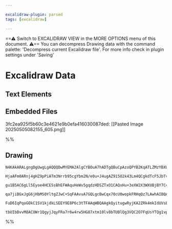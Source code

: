 ```yaml
---

excalidraw-plugin: parsed
tags: [excalidraw]

---
```

==⚠  Switch to EXCALIDRAW VIEW in the MORE OPTIONS menu of this document. ⚠== You can decompress Drawing data with the command palette: 'Decompress current Excalidraw file'. For more info check in plugin settings under 'Saving'


# Excalidraw Data
## Text Elements
## Embedded Files
3fc2ea925f5b60c3e4621e9b0efa416030087ded: [[Pasted Image 20250505082155_605.png]]

%%
## Drawing
```compressed-json
N4KAkARALgngDgUwgLgAQQQDwMYEMA2AlgCYBOuA7hADTgQBuCpAzoQPYB2KqATLZMzYBXUtiRoIACyhQ4zZAHoFAc0JRJQgEYA6bGwC2CgF7N6hbEcK4OCtptbErHALRY8RMpWdx8Q1TdIEfARcZgRmBShcZQUebQA2bQAOGjoghH0EDihmbgBtcDBQMBKIEm5oAE0AGWxiAEkAK2cAZQBmGGwAVmIARUkAIQBhIfiAR1SSyFhECsJ9aKR+Usxu

HjaAFm0ARnj4gHZ9pPiATm3Nrrb95cgYbm2N/e0u+J4ugAZ915O2k43Lm4QCgkdTcF5JbTvPZdHhJKHxGFJQGSBCEZTSbhteLvQHWZTBbg4woCKCkNgAawQQzY+DYpAqpOszDguEC2UmpU0uGw5OUZKEHGI1Np9IkjI4zNZWSgHMgADNCPh8C1YASJIIPLKIMxSRSEAB1EGSNaAnVkykqmBq9Aa8qA/nojjhXJobaAtgs7BqO6u95EqYQPnCOD1Y

gu1B5AC6gLl5Eyoe4HCESsBhEFWAquHeWv5gqdzHDSZTxO1CAQxHu+3eXW2X3WXUBjBY7C4robJabrE4ADlOGJuPsuuDHtt2wHCMwACLpKDl7hyghhQGaYSCgCiwUy2ULyfwgKEcGIuFnFdd+w28Q2jyr6ySbUBRA45MTu4fbB5c7QC/wS5LOuPQjhhAiCCmmyhagqwQJhIbRytgPAhCcbxyl0mjYtgbQIBePDbAgJyaO8CALhsuzvG0fpJPsxBz

qa7jiBGxJgG6jHbMS0YltgZJwC+SqFAAvuA7GQLgcBwCqx70cU0wopkFRHqQz7LAwhAIBQAzcryuZCjSdIVAAxHKhlGRyEDYCIbJQPUs76Cq5pUjporoHpuEuUshSmeZ0pWRk6k8kGAraSKDLkBKLIWSZZmkBZ3n6AAYoqyqqvR2o0na7mRdF1m2XqhrEKCaB8OlnnZDF2UWklFS2hWSkZV51kAErCI6zr3DVxWWdZADynrevcfptVFdUZLFnBQL

FuD6IqPqoGOkC1SV1kjdkLSEEY9E8P6c3tTFAAqWBQAAgkQyitugwRyjKA2ZRk4mkIdUVsBQKK4KeqBFnuRWDQtGRroKB0PU9ISvRArJklQV1Dfo/1gzt8DJVpJnMJxNL4AAGoSSlI2SSqVBj7lGGwBjcFJkD0AQQj0axJR8RD336I1AX5kBCNKXyJArWtaybYGpDs7O3FoLNPMkAAsmw1G/bgmjBK936/qUbOBbpaAkxAAw0sDpDKFyAAUOHXLw

tbUIbBvvM8ACUWr1QgyjJqyFRa7r6w4rw5HG87xtm10lv8bTUBlQg3VQC2O7FqUsYTQg1vprzHDgSrJZZFLMvcKSFOAtgRAC6gacIICHCR6npDpyWwhQI+9G5777l2I0CDYDkLQF3AYsSwX0ufqgct5+53LB4wO2E/gxMljMyVhMEDctlqZk6gYsOzGg71vh+suLj3Ab4KEh1TwPQ88fg/HgDTdCQeExMCXxQA==
```
%%